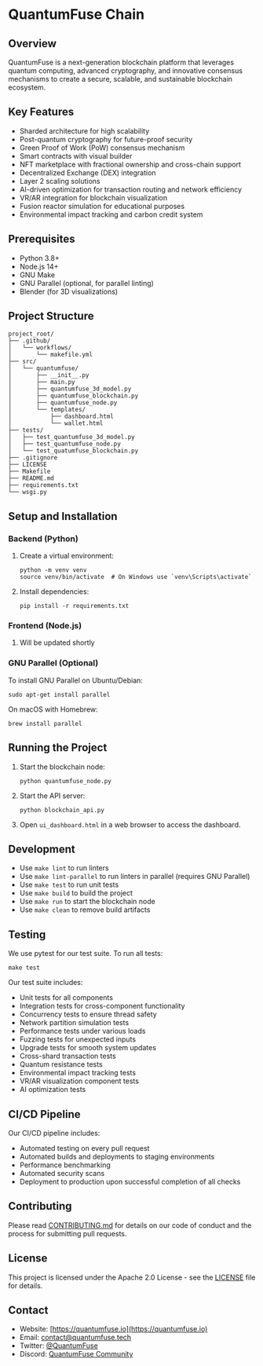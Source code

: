 # QuantumFuse Chain

## Overview

QuantumFuse is a next-generation blockchain platform that leverages quantum computing, advanced cryptography, and innovative consensus mechanisms to create a secure, scalable, and sustainable blockchain ecosystem.

## Key Features

- Sharded architecture for high scalability
- Post-quantum cryptography for future-proof security
- Green Proof of Work (PoW) consensus mechanism
- Smart contracts with visual builder
- NFT marketplace with fractional ownership and cross-chain support
- Decentralized Exchange (DEX) integration
- Layer 2 scaling solutions
- AI-driven optimization for transaction routing and network efficiency
- VR/AR integration for blockchain visualization
- Fusion reactor simulation for educational purposes
- Environmental impact tracking and carbon credit system

## Prerequisites

- Python 3.8+
- Node.js 14+
- GNU Make
- GNU Parallel (optional, for parallel linting)
- Blender (for 3D visualizations)

## Project Structure

```
project_root/
├── .github/
│   └── workflows/
│       └── makefile.yml
├── src/
│   └── quantumfuse/
│       ├── __init__.py
│       ├── main.py
│       ├── quantumfuse_3d_model.py
│       ├── quantumfuse_blockchain.py
│       ├── quantumfuse_node.py
│       └── templates/
│           ├── dashboard.html
│           └── wallet.html
├── tests/
│   ├── test_quantumfuse_3d_model.py
│   ├── test_quantumfuse_node.py
│   └── test_quatumfuse_blockchain.py
├── .gitignore
├── LICENSE
├── Makefile
├── README.md
├── requirements.txt
└── wsgi.py
```

## Setup and Installation

### Backend (Python)

1. Create a virtual environment:
   ```
   python -m venv venv
   source venv/bin/activate  # On Windows use `venv\Scripts\activate`
   ```

2. Install dependencies:
   ```
   pip install -r requirements.txt
   ```

### Frontend (Node.js)

1. Will be updated shortly

### GNU Parallel (Optional)

To install GNU Parallel on Ubuntu/Debian:
```
sudo apt-get install parallel
```

On macOS with Homebrew:
```
brew install parallel
```

## Running the Project

1. Start the blockchain node:
   ```
   python quantumfuse_node.py
   ```

2. Start the API server:
   ```
   python blockchain_api.py
   ```

3. Open `ui_dashboard.html` in a web browser to access the dashboard.

## Development

- Use `make lint` to run linters
- Use `make lint-parallel` to run linters in parallel (requires GNU Parallel)
- Use `make test` to run unit tests
- Use `make build` to build the project
- Use `make run` to start the blockchain node
- Use `make clean` to remove build artifacts

## Testing

We use pytest for our test suite. To run all tests:

```
make test
```

Our test suite includes:
- Unit tests for all components
- Integration tests for cross-component functionality
- Concurrency tests to ensure thread safety
- Network partition simulation tests
- Performance tests under various loads
- Fuzzing tests for unexpected inputs
- Upgrade tests for smooth system updates
- Cross-shard transaction tests
- Quantum resistance tests
- Environmental impact tracking tests
- VR/AR visualization component tests
- AI optimization tests

## CI/CD Pipeline

Our CI/CD pipeline includes:
- Automated testing on every pull request
- Automated builds and deployments to staging environments
- Performance benchmarking
- Automated security scans
- Deployment to production upon successful completion of all checks

## Contributing

Please read [CONTRIBUTING.md](CONTRIBUTING.md) for details on our code of conduct and the process for submitting pull requests.

## License

This project is licensed under the Apache 2.0 License - see the [LICENSE](LICENSE) file for details.

## Contact

- Website: [https://quantumfuse.io](https://quantumfuse.io)
- Email: contact@quantumfuse.tech
- Twitter: [@QuantumFuse](https://twitter.com/QuantumFuse)
- Discord: [QuantumFuse Community](https://discord.gg/quantumfuse)



